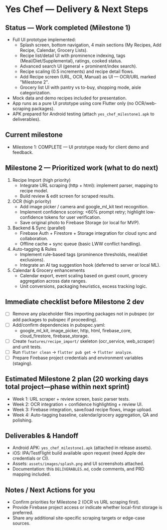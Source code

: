 # Yes Chef — Delivery & Next Steps

## Status — Work completed (Milestone 1)
- Full UI prototype implemented:
  - Splash screen, bottom navigation, 4 main sections (My Recipes, Add Recipe, Calendar, Grocery Lists).
  - Recipe list/detail UI with prominence indexing, tags (Meal/Diet/Supplemental), ratings, cooked status.
  - Advanced search UI (general + prominent/index search).
  - Recipe scaling (0.5 increments) and recipe detail flows.
  - Add Recipe screen (URL, OCR, Manual) as UI — OCR/URL marked "Milestone 2".
  - Grocery list UI with pantry vs to-buy, shopping mode, aisle categorization.
- Mock data and demo recipes included for presentation.
- App runs as a pure UI prototype using core Flutter only (no OCR/web-scraping packages).
- APK prepared for Android testing (attach `yes_chef_milestone1.apk` to deliverables).

## Current milestone
- Milestone 1: COMPLETE — UI prototype ready for client demo and feedback.

## Milestone 2 — Prioritized work (what to do next)
1. Recipe Import (high priority)
   - Integrate URL scraping (http + html): implement parser, mapping to recipe model.
   - Build review & edit screen for scraped results.
2. OCR (high priority)
   - Add image picker / camera and google_ml_kit text recognition.
   - Implement confidence scoring: <60% prompt retry; highlight low-confidence tokens for user verification.
   - Save original photo to Firebase Storage (or local for MVP).
3. Backend & Sync (parallel)
   - Firebase Auth + Firestore + Storage integration for cloud sync and collaboration.
   - Offline cache + sync queue (basic LWW conflict handling).
4. Auto-tagging & Rules
   - Implement rule-based tags (prominence thresholds, meal/diet exclusions).
   - Integrate an AI tag suggestion hook (deferred to server or local ML).
5. Calendar & Grocery enhancements
   - Calendar export, event scaling based on guest count, grocery aggregation across date ranges.
   - Unit conversions, packaging heuristics, excess tracking logic.

## Immediate checklist before Milestone 2 dev
- [ ] Remove any placeholder files importing packages not in pubspec (or add packages to pubspec if proceeding).
- [ ] Add/confirm dependencies in pubspec.yaml:
  - google_ml_kit, image_picker, http, html, firebase_core, cloud_firestore, firebase_storage.
- [ ] Create `features/recipe_import/` skeleton (ocr_service, web_scraper) and unit tests.
- [ ] Run `flutter clean` → `flutter pub get` → `flutter analyze`.
- [ ] Prepare Firebase project credentials and environment variables (staging).

## Estimated Milestone 2 plan (20 working days total project—phase within next sprint)
- Week 1: URL scraper + review screen, basic parser tests.
- Week 2: OCR integration + confidence highlighting + review UI.
- Week 3: Firebase integration, save/load recipe flows, image upload.
- Week 4: Auto-tagging baseline, calendar/grocery aggregation, QA and polishing.

## Deliverables & Handoff
- Android APK: `yes_chef_milestone1.apk` (attached in release assets).
- iOS: IPA/TestFlight build available upon request (need Apple dev credentials or CI).
- Assets: `assets/images/splash.png` and UI screenshots attached.
- Documentation: this `DELIVERABLES.md`, code comments, and PRD mapping included.

## Notes / Next Actions for you
- Confirm priorities for Milestone 2 (OCR vs URL scraping first).
- Provide Firebase project access or indicate whether local-first storage is preferred.
- Share any additional site-specific scraping targets or edge-case sources.

